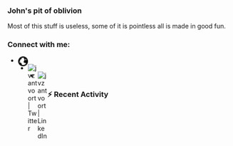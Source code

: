 ### John's pit of oblivion

Most of this stuff is useless, some of it is pointless all is made in good fun.

### Connect with me:

* [<img align="left" alt="jvzantvoort.com" width="22px" src="https://raw.githubusercontent.com/iconic/open-iconic/master/svg/globe.svg" />][website]
* [<img align="left" alt="jvzantvoort | Twitter" width="22px" src="https://cdn.jsdelivr.net/npm/simple-icons@v3/icons/twitter.svg" />][twitter]
* [<img align="left" alt="jvzantvoort | LinkedIn" width="22px" src="https://cdn.jsdelivr.net/npm/simple-icons@v3/icons/linkedin.svg" />][linkedin]

### :zap: Recent Activity

<!--START_SECTION:activity-->
<!--END_SECTION:activity-->

[website]: https://vanzantvoort.org/
[twitter]: https://twitter.com/jvanzantvoort
[linkedin]: https://www.linkedin.com/in/johnvanzantvoort/
